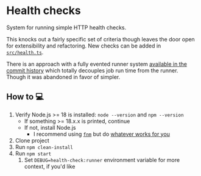 # Health checks

System for running simple HTTP health checks.

This knocks out a fairly specific set of criteria though leaves the door open
for extensibility and refactoring. New checks can be added in [`src/health.ts`](https://github.com/OutdatedVersion/health-check-exercise/blob/91670732d9160afff2a1e228b3053437c1664b04/src/health.ts#L44).

There is an approach with a fully evented runner system [available in the commit history](https://github.com/OutdatedVersion/health-check-exercise/commit/727182c6b935dfc49011d4327f82cc41f9836f2a) which
totally decouples job run time from the runner. Though it was abandoned in favor of simpler.

## How to 💻

1. Verify Node.js >= 18 is installed: `node --version` and `npm --version`
   - If something >= 18.x.x is printed, continue
   - If not, install Node.js
     - I recommend using [`fnm`](https://github.com/Schniz/fnm) but do [whatever works for you](https://nodejs.org/en/learn/getting-started/how-to-install-nodejs)
1. Clone project
1. Run `npm clean-install`
1. Run `npm start`
   1. Set `DEBUG=health-check:runner` environment variable for more context, if you'd like
